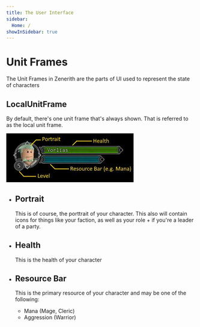 ```yaml
---
title: The User Interface
sidebar:
  Home: /
showInSidebar: true
---
```


# Unit Frames
The Unit Frames in Zenerith are the parts of UI used to represent the state of characters


## LocalUnitFrame
By default, there's one unit frame that's always shown. That is referred to as the local unit frame.

<img src="/image/UnitFrameHelp.jpg"/>

- ## Portrait
    This is of course, the porttrait of your character. This also will contain icons for things like your faction, as well as your role + if you're a leader of a party.
- ## Health
    This is the health of your character
- ## Resource Bar
    This is the primary resource of your character and may be one of the following:

    - Mana (Mage, Cleric)
    - Aggression (Warrior)
